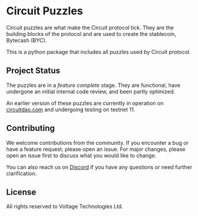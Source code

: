 # Circuit Puzzles
Circuit puzzles are what make the Circuit protocol tick. They are the building blocks of the protocol and are used to create the stablecoin, Bytecash (BYC).

This is a python package that includes all puzzles used by Circuit protocol. 

## Project Status
The puzzles are in a _feature complete_ stage. They are functional, have undergone an initial internal code review, and been partly optimized.

An earlier version of these puzzles are currently in operation on [circuitdao.com](https://circuitdao.com) and undergoing testing on testnet 11.

## Contributing
We welcome contributions from the community.
If you encounter a bug or have a feature request, please open an issue.
For major changes, please open an issue first to discuss what you would like to change.

You can also reach us on [Discord](https://discord.gg/VDwVCAgmf2) if you have any questions or need further 
clarification.

## License 
All rights reserved to Voltage Technologies Ltd.
